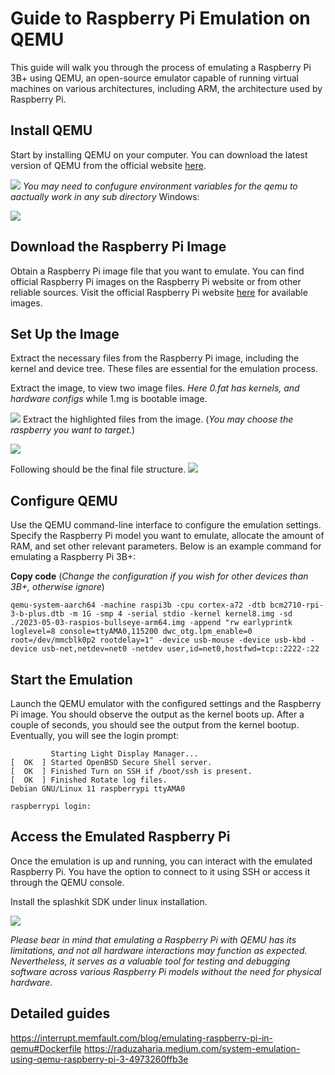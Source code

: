 # Guide to Raspberry Pi Emulation on QEMU

This guide will walk you through the process of emulating a Raspberry Pi 3B+ using QEMU, an
open-source emulator capable of running virtual machines on various architectures, including ARM,
the architecture used by Raspberry Pi.

## Install QEMU

Start by installing QEMU on your computer. You can download the latest version of QEMU from the
official website [here](https://www.qemu.org/download/).

![](/images/installqemu.png) _You may need to confugure environment variables for the qemu to
aactually work in any sub directory_ Windows:

![](/images/environment.png)

## Download the Raspberry Pi Image

Obtain a Raspberry Pi image file that you want to emulate. You can find official Raspberry Pi images
on the Raspberry Pi website or from other reliable sources. Visit the official Raspberry Pi website
[here](https://www.raspberrypi.com/software/operating-systems/) for available images.

## Set Up the Image

Extract the necessary files from the Raspberry Pi image, including the kernel and device tree. These
files are essential for the emulation process.

Extract the image, to view two image files. _Here 0.fat has kernels, and hardware configs_ while
1.mg is bootable image.

![](/images/filestructure1.png) Extract the highlighted files from the image. (_You may choose the
raspberry you want to target._)

![](/images/filestructure1.png)

Following should be the final file structure. ![](/images/filestructure1.png)

## Configure QEMU

Use the QEMU command-line interface to configure the emulation settings. Specify the Raspberry Pi
model you want to emulate, allocate the amount of RAM, and set other relevant parameters. Below is
an example command for emulating a Raspberry Pi 3B+:

**Copy code** (_Change the configuration if you wish for other devices than 3B+, otherwise ignore_)

```shell
qemu-system-aarch64 -machine raspi3b -cpu cortex-a72 -dtb bcm2710-rpi-3-b-plus.dtb -m 1G -smp 4 -serial stdio -kernel kernel8.img -sd ./2023-05-03-raspios-bullseye-arm64.img -append "rw earlyprintk loglevel=8 console=ttyAMA0,115200 dwc_otg.lpm_enable=0 root=/dev/mmcblk0p2 rootdelay=1" -device usb-mouse -device usb-kbd -device usb-net,netdev=net0 -netdev user,id=net0,hostfwd=tcp::2222-:22
```

## Start the Emulation

Launch the QEMU emulator with the configured settings and the Raspberry Pi image. You should observe
the output as the kernel boots up. After a couple of seconds, you should see the output from the
kernel bootup. Eventually, you will see the login prompt:

```shell
         Starting Light Display Manager...
[  OK  ] Started OpenBSD Secure Shell server.
[  OK  ] Finished Turn on SSH if /boot/ssh is present.
[  OK  ] Finished Rotate log files.
Debian GNU/Linux 11 raspberrypi ttyAMA0

raspberrypi login:
```

## Access the Emulated Raspberry Pi

Once the emulation is up and running, you can interact with the emulated Raspberry Pi. You have the
option to connect to it using SSH or access it through the QEMU console.

Install the splashkit SDK under linux installation.

![](/images/skm.png)

_Please bear in mind that emulating a Raspberry Pi with QEMU has its limitations, and not all
hardware interactions may function as expected. Nevertheless, it serves as a valuable tool for
testing and debugging software across various Raspberry Pi models without the need for physical
hardware._

## Detailed guides

https://interrupt.memfault.com/blog/emulating-raspberry-pi-in-qemu#Dockerfile
https://raduzaharia.medium.com/system-emulation-using-qemu-raspberry-pi-3-4973260ffb3e

